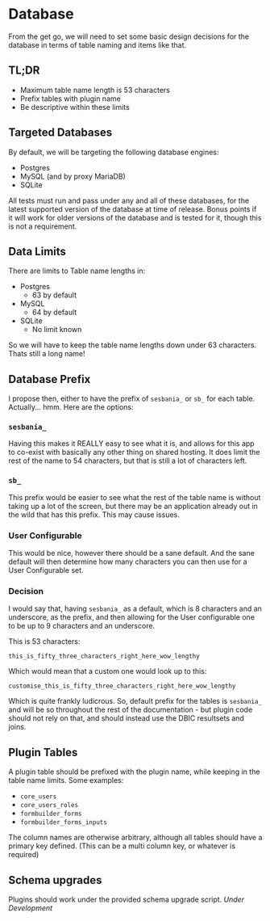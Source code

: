 # Database

From the get go, we will need to set some basic design decisions for the
database in terms of table naming and items like that.

## TL;DR

* Maximum table name length is 53 characters
* Prefix tables with plugin name
* Be descriptive within these limits

## Targeted Databases

By default, we will be targeting the following database engines:

* Postgres
* MySQL (and by proxy MariaDB)
* SQLite

All tests must run and pass under any and all of these databases, for the
latest supported version of the database at time of release. Bonus points if it
will work for older versions of the database and is tested for it, though this
is not a requirement.

## Data Limits

There are limits to Table name lengths in:

* Postgres
  * 63 by default
* MySQL
  * 64 by default
* SQLite
  * No limit known

So we will have to keep the table name lengths down under 63 characters. Thats
still a long name!

## Database Prefix

I propose then, either to have the prefix of `sesbania_` or `sb_` for each
table. Actually... hmm. Here are the options:

### `sesbania_`

Having this makes it REALLY easy to see what it is, and allows for this app to
co-exist with basically any other thing on shared hosting. It does limit the
rest of the name to 54 characters, but that is still a lot of characters left.

### `sb_`

This prefix would be easier to see what the rest of the table name is without
taking up a lot of the screen, but there may be an application already out in
the wild that has this prefix. This may cause issues.

### User Configurable

This would be nice, however there should be a sane default. And the sane
default will then determine how many characters you can then use for a User
Configurable set.

### Decision

I would say that, having `sesbania_` as a default, which is 8 characters and an
underscore, as the prefix, and then allowing for the User configurable one to
be up to 9 characters and an underscore.

This is 53 characters:

```
this_is_fifty_three_characters_right_here_wow_lengthy
```

Which would mean that a custom one would look up to this:

```
customise_this_is_fifty_three_characters_right_here_wow_lengthy
```

Which is quite frankly ludicrous. So, default prefix for the tables is
`sesbania_` and will be so throughout the rest of the documentation - but
plugin code should not rely on that, and should instead use the DBIC resultsets
and joins.

## Plugin Tables

A plugin table should be prefixed with the plugin name, while keeping in the
table name limits. Some examples:

* `core_users`
* `core_users_roles`
* `formbuilder_forms`
* `formbuilder_forms_inputs`

The column names are otherwise arbitrary, although all tables should have a
primary key defined. (This can be a multi column key, or whatever is required)

## Schema upgrades

Plugins should work under the provided schema upgrade script. *Under Development*
